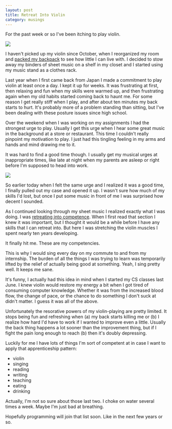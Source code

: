 ```yaml
---
layout: post
title: Retreat Into Violin
category: musings
---
```


For the past week or so I've been itching to play violin.

<img class="wide" src="{{ site.url }}/assets/files/violin2.jpg"/>

I haven't picked up my violin since October, when I reorganized my room and [packed my backpack](http://shelbyspees.github.io/speesblog/travel/2014/10/27/backpacking.html) to see how little I can live with. I decided to stow away my binders of sheet music on a shelf in my closet and I started using my music stand as a clothes rack.

Last year when I first came back from Japan I made a commitment to play violin at least once a day. I kept it up for weeks. It was frustrating at first, then relaxing and fun when my skills were warmed up, and then frustrating again when my old habits started coming back to haunt me. For some reason I get really stiff when I play, and after about ten minutes my back starts to hurt. It's probably more of a problem standing than sitting, but I've been dealing with these posture issues since high school.

Over the weekend when I was working on my assignments I had the strongest urge to play. Usually I get this urge when I hear some great music in the background at a store or restaurant. This time I couldn't really pinpoint my motivation to play. I just had this tingling feeling in my arms and hands and mind drawing me to it.

It was hard to find a good time though. I usually get my musical urges at inappropriate times, like late at night when my parents are asleep or right before I'm supposed to head into work.

<img class="wide" src="{{ site.url }}/assets/files/violin1.jpg"/>

So earlier today when I felt the same urge and I realized it was a good time, I finally pulled out my case and opened it up. I wasn't sure how much of my skills I'd lost, but once I put some music in front of me I was surprised how decent I sounded.

As I continued looking through my sheet music I realized exactly what I was doing. I was [retreating into competence](http://chimera.labs.oreilly.com/books/1234000001813/ch02.html#retreat_into_competence). When I first read that section I knew it was important, but I thought it would be a while before I have any skills that I can retreat into. But here I was stretching the violin muscles I spent nearly ten years developing.

It finally hit me. These are my competencies.

This is why I would sing every day on my commute to and from my internship. The burden of all the things I was trying to learn was temporarily lifted by the relief of actually being good at something. Yeah, I sing pretty well. It keeps me sane.

It's funny, I actually had this idea in mind when I started my CS classes last June. I knew violin would restore my energy a bit when I got tired of consuming computer knowledge. Whether it was from the increased blood flow, the change of pace, or the chance to do something I don't suck at didn't matter. I guess it was all of the above.

Unfortunately the resorative powers of my violin-playing are pretty limited. It stops being fun and refreshing when (a) my back starts killing me or (b) I realize how hard I'd have to work if I wanted to improve even a little. Usually the back thing happens a lot sooner than the improvement thing, but if I fight the pain long enough to reach (b) then it's doubly depressing.

Luckily for me I have lots of things I'm sort of competent at in case I want to apply that apprenticeship pattern:

- violin
- singing
- reading
- writing
- teaching
- eating
- drinking

Actually, I'm not so sure about those last two. I choke on water several times a week. Maybe I'm just bad at breathing.

Hopefully programming will join that list soon. Like in the next few years or so.